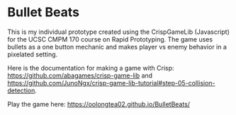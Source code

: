 # Bullet Beats

This is my individual prototype created using the CrispGameLib (Javascript) for the UCSC CMPM 170 course on Rapid Prototyping. 
The game uses bullets as a one button mechanic and makes player vs enemy behavior in a pixelated setting.

Here is the documentation for making a game with Crisp: https://github.com/abagames/crisp-game-lib and https://github.com/JunoNgx/crisp-game-lib-tutorial#step-05-collision-detection.

Play the game here: https://oolongtea02.github.io/BulletBeats/ 
